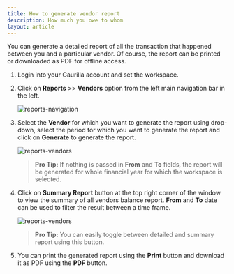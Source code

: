 ```yaml
---
title: How to generate vendor report
description: How much you owe to whom
layout: article
---
```

You can generate a detailed report of all the transaction that happened between you and a particular vendor. Of course, the report can be printed or downloaded as PDF for offline access.

1. Login into your Gaurilla account and set the workspace.

2. Click on **Reports** >> **Vendors** option from the left main navigation bar in the left.

	![reports-navigation]({{site.url}}/images/navigation/reports.png)

3. Select the **Vendor** for which you want to generate the report using drop-down, select the period for which you want to generate the report and click on **Generate** to generate the report.

	![reports-vendors]({{site.url}}/images/reports/vendors-detailed.png)

	> **Pro Tip:** If nothing is passed in **From** and **To** fields, the report will be generated for whole financial year for which the workspace is selected.

4. Click on **Summary Report** button at the top right corner of the window to view the summary of all vendors balance report. **From** and **To** date can be used to filter the result between a time frame.

	![reports-vendors]({{site.url}}/images/reports/vendors-summary.png)

	> **Pro Tip:** You can easily toggle between detailed and summary report using this button.

5. You can print the generated report using the **Print** button and download it as PDF using the **PDF** button.